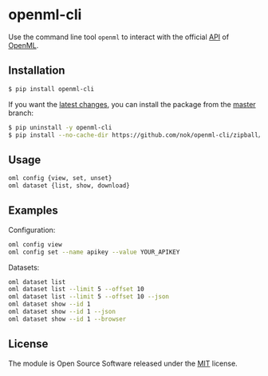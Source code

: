 # openml-cli

Use the command line tool `openml` to interact with the official [API](https://openml.github.io/OpenML/REST-API/) of [OpenML](https://www.openml.org).


## Installation

```bash
$ pip install openml-cli
```

If you want the [latest changes](changelog.md), you can install the package from the [master](https://github.com/nok/openml-cli/tree/master) branch:

```bash
$ pip uninstall -y openml-cli
$ pip install --no-cache-dir https://github.com/nok/openml-cli/zipball/master
```


## Usage

```bash
oml config {view, set, unset}
oml dataset {list, show, download}
```

## Examples

Configuration:

```bash
oml config view
oml config set --name apikey --value YOUR_APIKEY
```

Datasets:

```bash
oml dataset list
oml dataset list --limit 5 --offset 10
oml dataset list --limit 5 --offset 10 --json
oml dataset show --id 1
oml dataset show --id 1 --json
oml dataset show --id 1 --browser
```


## License

The module is Open Source Software released under the [MIT](license.txt) license.
